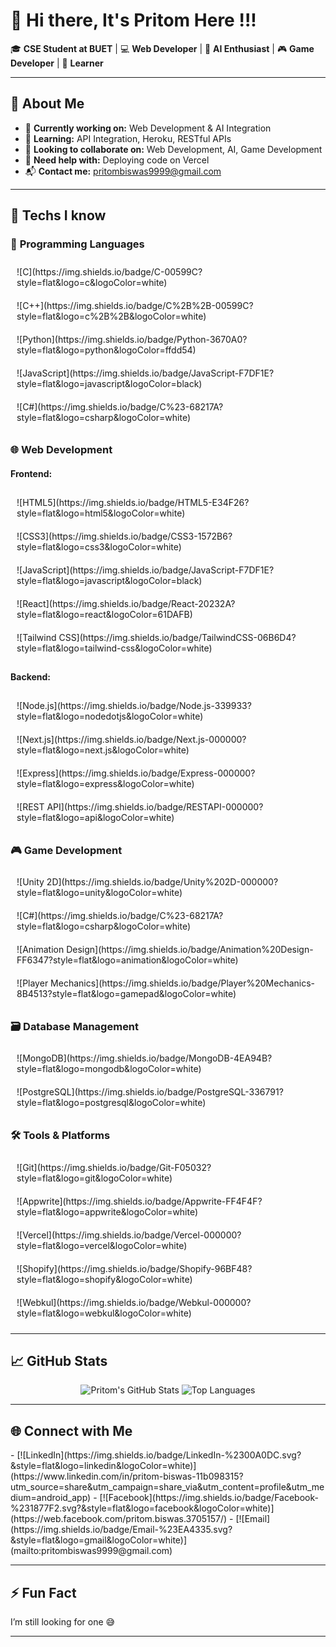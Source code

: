 # 👋 Hi there, It's Pritom Here !!!

🎓 **CSE Student at BUET** | 💻 **Web Developer** | 🤖 **AI Enthusiast** | 🎮 **Game Developer** | 🌱 **Learner**

---

## 🚀 About Me

- 🔭 **Currently working on:** Web Development & AI Integration  
- 🌱 **Learning:** API Integration, Heroku, RESTful APIs  
- 👯 **Looking to collaborate on:** Web Development, AI, Game Development  
- 🤔 **Need help with:** Deploying code on Vercel  
- 📬 **Contact me:** [pritombiswas9999@gmail.com](mailto:pritombiswas9999@gmail.com)

---

## 🧠 Techs I know

### 📜 **Programming Languages**
<div style="display: flex; flex-wrap: wrap;">
  <div style="margin: 10px;">
    ![C](https://img.shields.io/badge/C-00599C?style=flat&logo=c&logoColor=white)
  </div>
  <div style="margin: 10px;">
    ![C++](https://img.shields.io/badge/C%2B%2B-00599C?style=flat&logo=c%2B%2B&logoColor=white)
  </div>
  <div style="margin: 10px;">
    ![Python](https://img.shields.io/badge/Python-3670A0?style=flat&logo=python&logoColor=ffdd54)
  </div>
  <div style="margin: 10px;">
    ![JavaScript](https://img.shields.io/badge/JavaScript-F7DF1E?style=flat&logo=javascript&logoColor=black)
  </div>
  <div style="margin: 10px;">
    ![C#](https://img.shields.io/badge/C%23-68217A?style=flat&logo=csharp&logoColor=white)
  </div>
</div>

### 🌐 **Web Development**

#### **Frontend:**
<div style="display: flex; flex-wrap: wrap;">
  <div style="margin: 10px;">
    ![HTML5](https://img.shields.io/badge/HTML5-E34F26?style=flat&logo=html5&logoColor=white)
  </div>
  <div style="margin: 10px;">
    ![CSS3](https://img.shields.io/badge/CSS3-1572B6?style=flat&logo=css3&logoColor=white)
  </div>
  <div style="margin: 10px;">
    ![JavaScript](https://img.shields.io/badge/JavaScript-F7DF1E?style=flat&logo=javascript&logoColor=black)
  </div>
  <div style="margin: 10px;">
    ![React](https://img.shields.io/badge/React-20232A?style=flat&logo=react&logoColor=61DAFB)
  </div>
  <div style="margin: 10px;">
    ![Tailwind CSS](https://img.shields.io/badge/TailwindCSS-06B6D4?style=flat&logo=tailwind-css&logoColor=white)
  </div>
</div>

#### **Backend:**
<div style="display: flex; flex-wrap: wrap;">
  <div style="margin: 10px;">
    ![Node.js](https://img.shields.io/badge/Node.js-339933?style=flat&logo=nodedotjs&logoColor=white)
  </div>
  <div style="margin: 10px;">
    ![Next.js](https://img.shields.io/badge/Next.js-000000?style=flat&logo=next.js&logoColor=white)
  </div>
  <div style="margin: 10px;">
    ![Express](https://img.shields.io/badge/Express-000000?style=flat&logo=express&logoColor=white)
  </div>
  <div style="margin: 10px;">
    ![REST API](https://img.shields.io/badge/RESTAPI-000000?style=flat&logo=api&logoColor=white)
  </div>
</div>

### 🎮 **Game Development**
<div style="display: flex; flex-wrap: wrap;">
  <div style="margin: 10px;">
    ![Unity 2D](https://img.shields.io/badge/Unity%202D-000000?style=flat&logo=unity&logoColor=white)
  </div>
  <div style="margin: 10px;">
    ![C#](https://img.shields.io/badge/C%23-68217A?style=flat&logo=csharp&logoColor=white)
  </div>
  <div style="margin: 10px;">
    ![Animation Design](https://img.shields.io/badge/Animation%20Design-FF6347?style=flat&logo=animation&logoColor=white)
  </div>
  <div style="margin: 10px;">
    ![Player Mechanics](https://img.shields.io/badge/Player%20Mechanics-8B4513?style=flat&logo=gamepad&logoColor=white)
  </div>
</div>

### 🗃️ **Database Management**
<div style="display: flex; flex-wrap: wrap;">
  <div style="margin: 10px;">
    ![MongoDB](https://img.shields.io/badge/MongoDB-4EA94B?style=flat&logo=mongodb&logoColor=white)
  </div>
  <div style="margin: 10px;">
    ![PostgreSQL](https://img.shields.io/badge/PostgreSQL-336791?style=flat&logo=postgresql&logoColor=white)
  </div>
</div>

### 🛠️ **Tools & Platforms**
<div style="display: flex; flex-wrap: wrap;">
  <div style="margin: 10px;">
    ![Git](https://img.shields.io/badge/Git-F05032?style=flat&logo=git&logoColor=white)
  </div>
  <div style="margin: 10px;">
    ![Appwrite](https://img.shields.io/badge/Appwrite-FF4F4F?style=flat&logo=appwrite&logoColor=white)
  </div>
  <div style="margin: 10px;">
    ![Vercel](https://img.shields.io/badge/Vercel-000000?style=flat&logo=vercel&logoColor=white)
  </div>
  <div style="margin: 10px;">
    ![Shopify](https://img.shields.io/badge/Shopify-96BF48?style=flat&logo=shopify&logoColor=white)
  </div>
  <div style="margin: 10px;">
    ![Webkul](https://img.shields.io/badge/Webkul-000000?style=flat&logo=webkul&logoColor=white)
  </div>
</div>

---

## 📈 GitHub Stats

<p align="center">
  <img src="https://github-readme-stats.vercel.app/api?username=Pritom2357&show_icons=true&theme=radical" alt="Pritom's GitHub Stats" />
  <img src="https://github-readme-stats.vercel.app/api/top-langs/?username=Pritom2357&layout=compact&theme=radical" alt="Top Languages" />
</p>

---

## 🌐 Connect with Me

<p align="left">
  - [![LinkedIn](https://img.shields.io/badge/LinkedIn-%2300A0DC.svg?&style=flat&logo=linkedin&logoColor=white)](https://www.linkedin.com/in/pritom-biswas-11b098315?utm_source=share&utm_campaign=share_via&utm_content=profile&utm_medium=android_app)
  - [![Facebook](https://img.shields.io/badge/Facebook-%231877F2.svg?&style=flat&logo=facebook&logoColor=white)](https://web.facebook.com/pritom.biswas.3705157/)
  - [![Email](https://img.shields.io/badge/Email-%23EA4335.svg?&style=flat&logo=gmail&logoColor=white)](mailto:pritombiswas9999@gmail.com)
</p>

---

## ⚡ Fun Fact

I’m still looking for one 😅

---
